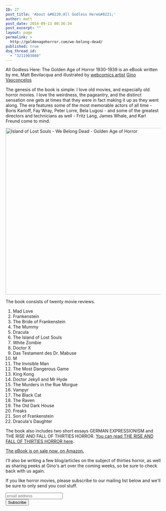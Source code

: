 ```yaml
---
ID: 27
post_title: 'About &#8220;All Godless Here&#8221;'
author: matt
post_date: 2014-09-13 00:36:34
post_excerpt: ""
layout: page
permalink: >
  http://goldenagehorror.com/we-belong-dead/
published: true
dsq_thread_id:
  - "3211903088"
---
```

All Godless Here: The Golden Age of Horror 1930-1939 is an eBook written by me, Matt Bevilacqua and illustrated by <a href="http://www.pizzapranks.com">webcomics artist</a> <a href="http://kiwimonsta.deviantart.com/">Gino Vasconcelos</a>

The genesis of the book is simple: I love old movies, and especially old horror movies. I love the weirdness, the pageantry, and the distinct sensation one gets at times that they were in fact making it up as they went along. The era features some of the most memorable actors of all time - Boris Karloff, Fay Wray, Peter Lorre, Bela Lugosi - and some of the greatest directors and technicians as well - Fritz Lang, James Whale, and Karl Freund come to mind.

<a href="http://goldenagehorror.com/wp-content/uploads/2014/09/Island-of-Lost-Souls-Reference.jpg"><img class="alignnone size-full wp-image-28" src="http://goldenagehorror.com/wp-content/uploads/2014/09/Island-of-Lost-Souls-Reference.jpg" alt="Island of Lost Souls - We Belong Dead - Golden Age of Horror" width="720" height="540" /></a>

The book consists of twenty movie reviews.

1. Mad Love
2. Frankenstein
3. The Bride of Frankenstein
4. The Mummy
5. Dracula
6. The Island of Lost Souls
7. White Zombie
8. Doctor X
9. Das Testament des Dr. Mabuse
10. M
11. The Invisible Man
12. The Most Dangerous Game
13. King Kong
14. Doctor Jekyll and Mr Hyde
15. The Murders in the Rue Morgue
16. Vampyr
17. The Black Cat
18. The Raven
19. The Old Dark House
20. Freaks
21. Son of Frankenstein
22. Dracula's Daughter

The book also includes two short essays GERMAN EXPRESSIONISM and THE RISE AND FALL OF THIRTIES HORROR. <a title="eBook Sample" href="http://goldenagehorror.com/9-2/">You can read THE RISE AND FALL OF THIRTIES HORROR here</a>.

<a href="http://www.amazon.com/gp/product/B00O1IVMGS/ref=as_li_tl?ie=UTF8&amp;camp=1789&amp;creative=390957&amp;creativeASIN=B00O1IVMGS&amp;linkCode=as2&amp;tag=cthudice-20&amp;linkId=H7NECGJ6RP5BFWNS">The eBook is on sale now, on Amazon.</a><img style="border: none !important; margin: 0px !important;" src="http://ir-na.amazon-adsystem.com/e/ir?t=cthudice-20&amp;l=as2&amp;o=1&amp;a=B00O1IVMGS" alt="" width="1" height="1" border="0" />

I'll also be writing a few blog/articles on the subject of thirties horror, as well as sharing peeks at Gino's art over the coming weeks, so be sure to check back with us again.

If you like horror movies, please subscribe to our mailing list below and we'll be sure to only send you cool stuff.

<!-- Begin MailChimp Signup Form -->
<div id="mc_embed_signup"><form id="mc-embedded-subscribe-form" class="validate" action="//cthulhudice.us8.list-manage.com/subscribe/post?u=2d506aed373ee18e74e419322&amp;id=551ee55c6c" method="post" name="mc-embedded-subscribe-form" novalidate="" target="_blank"><input id="mce-EMAIL" class="email" name="EMAIL" required="" type="email" value="" placeholder="email address" />
<!-- real people should not fill this in and expect good things - do not remove this or risk form bot signups-->
<div style="position: absolute; left: -5000px;"><input tabindex="-1" name="b_2d506aed373ee18e74e419322_551ee55c6c" type="text" value="" /></div>
<div class="clear"><input id="mc-embedded-subscribe" class="button" name="subscribe" type="submit" value="Subscribe" /></div>
</form></div>
<!--End mc_embed_signup-->